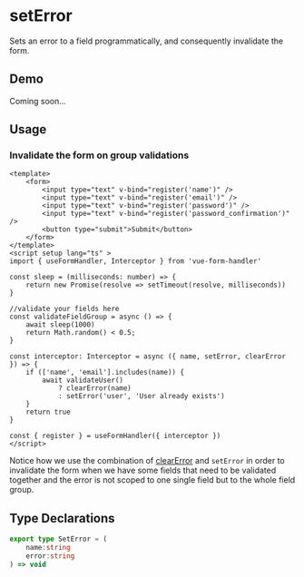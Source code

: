 # setError

Sets an error to a field programmatically, and consequently invalidate the form.

## Demo

Coming soon...

## Usage

### Invalidate the form on group validations

```vue
<template>
    <form>
        <input type="text" v-bind="register('name')" />
        <input type="text" v-bind="register('email')" />
        <input type="text" v-bind="register('password')" />
        <input type="text" v-bind="register('password_confirmation')" />
        <button type="submit">Submit</button>
    </form>
</template>
<script setup lang="ts" >
import { useFormHandler, Interceptor } from 'vue-form-handler'

const sleep = (milliseconds: number) => {
    return new Promise(resolve => setTimeout(resolve, milliseconds))
}

//validate your fields here
const validateFieldGroup = async () => {
    await sleep(1000)
    return Math.random() < 0.5;
}

const interceptor: Interceptor = async ({ name, setError, clearError }) => {
    if (['name', 'email'].includes(name)) {
        await validateUser()
            ? clearError(name)
            : setError('user', 'User already exists')
    }
    return true
}

const { register } = useFormHandler({ interceptor })
</script>
```

Notice how we use the combination of [clearError](/api/use-form-handler/clear-error) and `setError` in order to invalidate the form when we have some fields that need to be validated together and the error is not scoped to one single field but to the whole field group.


## Type Declarations

```ts
export type SetError = (
    name:string
    error:string
) => void
```